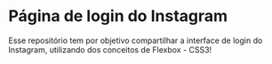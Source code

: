 # Página de login do Instagram

Esse repositório tem por objetivo compartilhar a interface de login do Instagram, utilizando dos conceitos de Flexbox - CSS3! 
